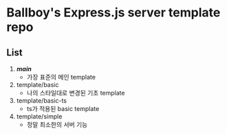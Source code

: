 # Ballboy's Express.js server template repo
## List
1. ***main***
    - 가장 표준의 메인 template
2. template/basic
    - 나의 스타일대로 변경된 기초 template
3. template/basic-ts
    - ts가 적용된 basic template
4. template/simple
    - 정말 최소한의 서버 기능
